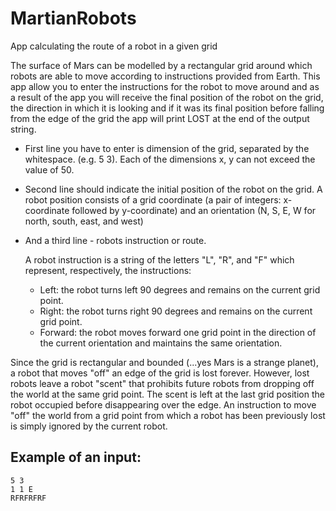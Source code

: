 # MartianRobots
App calculating the route of a robot in a given grid


The surface of Mars can be modelled by a rectangular grid around which robots are able to move according to instructions provided from Earth. 
This app allow you to enter the instructions for the robot to move around and as a result of the app you will receive the final position of the robot on the grid, the direction in which it is looking and if it was its final position before falling from the edge of the grid the app will print LOST at the end of the output string.

+ First line you have to enter is dimension of the grid, separated by the whitespace. (e.g. 5 3). Each of the dimensions x, y can not exceed the value of 50.

+ Second line should indicate the initial position of the robot on the grid. A robot position consists of a grid coordinate (a pair of integers: x-coordinate followed by y-coordinate) and an orientation (N, S, E, W for north, south, east, and west)

+ And a third line - robots instruction or route.

  A robot instruction is a string of the letters "L", "R", and "F" which represent, respectively, the instructions:

    *   Left: the robot turns left 90 degrees and remains on the current grid point.
    *   Right: the robot turns right 90 degrees and remains on the current grid point.
    *   Forward: the robot moves forward one grid point in the direction of the current orientation and maintains the same orientation.

Since the grid is rectangular and bounded (...yes Mars is a strange planet), a robot that moves "off" an edge of the grid is lost forever. However, lost robots leave a robot "scent" that prohibits future robots from dropping off the world at the same grid point. The scent is left at the last grid position the robot occupied before disappearing over the edge. An instruction to move "off" the world from a grid point from which a robot has been previously lost is simply ignored by the current robot.

## Example of an input:
```
5 3
1 1 E
RFRFRFRF
```



